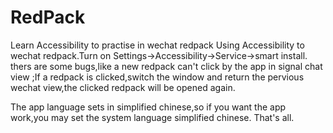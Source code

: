# RedPack
Learn Accessibility to practise in wechat redpack
  Using Accessibility to wechat redpack.Turn on Settings->Accessibility->Service->smart install.
  thers are some bugs,like a new redpack can't click by the app in signal chat view ;If a redpack 
is clicked,switch the window and return the pervious wechat view,the clicked redpack will be opened again.

  The app language sets in simplified chinese,so if you want the app work,you may set the system language simplified chinese.
  That's all.
